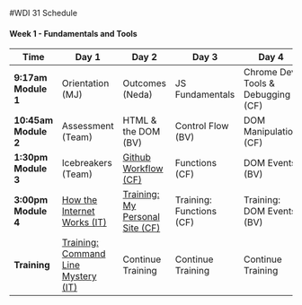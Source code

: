 #WDI 31 Schedule

#### Week 1 - Fundamentals and Tools

 Time | Day 1 |  Day 2 | Day 3| Day 4 | Day 5|
----- | ----- | ------ | ---- | ----- | ---- |
 **9:17am Module 1** | Orientation (MJ) |  Outcomes (Neda) | JS Fundamentals | Chrome Dev Tools & Debugging (CF) | Review: Questions in a Hat (IT)  
 **10:45am Module 2** | Assessment (Team) | HTML & the DOM (BV) | Control Flow (BV) | DOM Manipulation (CF) | Self-Assessment (Team)  
 **1:30pm Module 3** | Icebreakers (Team) |  [Github Workflow (CF)](https://github.com/sf-wdi-31/git-github) | Functions (CF) | DOM Events (BV) | Intro Tic Tac Toe (Team)
**3:00pm Module 4** | [How the Internet Works (IT)][1D] | [Training: My Personal Site (CF)](https://github.com/sf-wdi-31/personal-portfolio) | Training: Functions (CF) | Training: DOM Events (BV) | Training: Tic-Tac-Toe (Team)       
**Training** | [Training: Command Line Mystery (IT)][1E] | Continue Training | Continue Training  | Continue Training |  Continue Training


[1A]: # "..."
[1B]: # "..."
[1C]: # "..."
[1D]: https://github.com/sf-wdi-31/how-the-internet-works "How the Internet Works"
[1E]: # "Command Line Mystery"

[2A]: # "..."
[2B]: # "..."
[2C]: # "..."
[2D]: # "..."

[3A]: # "..."
[3B]: # "..."
[3C]: # "..."
[3D]: # "..."

[4A]: # "..."
[4B]: # "..."
[4C]: # "..."
[4D]: # "..."

[5A]: # "..."
[5B]: # "..."
[5C]: # "..."
[5D]: # "..."
